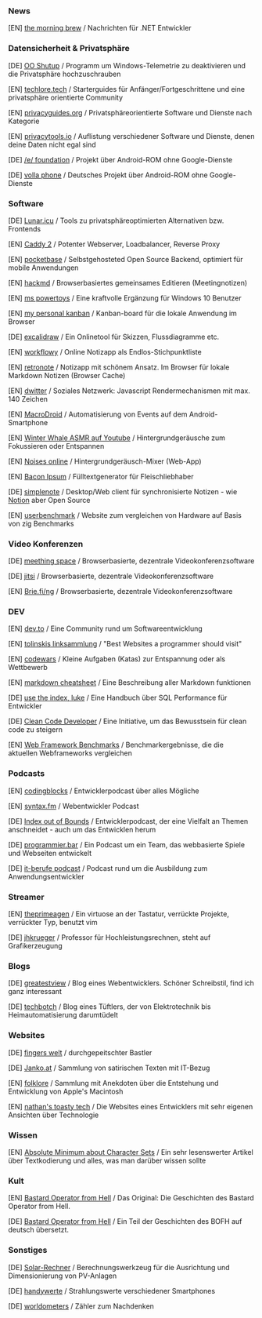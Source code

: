 ### News

[EN] [the morning brew](https://blog.cwa.me.uk/) / Nachrichten für .NET Entwickler

### Datensicherheit & Privatsphäre

[DE] [OO Shutup](https://www.oo-software.com/de/shutup10) / Programm um Windows-Telemetrie zu deaktivieren und die Privatsphäre hochzuschrauben 

[EN] [techlore.tech](https://techlore.tech) / Starterguides für Anfänger/Fortgeschrittene und eine privatsphäre orientierte Community

[EN] [privacyguides.org](https://privacyguides.org) / Privatsphäreorientierte Software und Dienste nach Kategorie

[EN] [privacytools.io](https://privacytools.io/) / Auflistung verschiedener Software und Dienste, denen deine Daten nicht egal sind

[DE] [/e/ foundation](https://e.foundation/de/) / Projekt über Android-ROM ohne Google-Dienste

[DE] [volla phone](http://volla.online/) / Deutsches Projekt über Android-ROM ohne Google-Dienste

### Software

[DE] [Lunar.icu](https://service.lunar.icu/) / Tools zu privatsphäreoptimierten Alternativen bzw. Frontends

[EN] [Caddy 2](https://caddyserver.com/) / Potenter Webserver, Loadbalancer, Reverse Proxy

[EN] [pocketbase](https://pocketbase.io/) / Selbstgehosteted Open Source Backend, optimiert für mobile Anwendungen

[EN] [hackmd](https://hackmd.io) / Browserbasiertes gemeinsames Editieren (Meetingnotizen)

[EN] [ms powertoys](https://github.com/microsoft/PowerToys/releases/) / Eine kraftvolle Ergänzung für Windows 10 Benutzer

[EN] [my personal kanban](https://greggigon.github.io/my-personal-kanban/) / Kanban-board für die lokale Anwendung im Browser

[DE] [excalidraw](https://excalidraw.com/) / Ein Onlinetool für Skizzen, Flussdiagramme etc.

[EN] [workflowy](https://workflowy.com/) / Online Notizapp als Endlos-Stichpunktliste

[EN] [retronote](https://www.retronote.app/) / Notizapp mit schönem Ansatz. Im Browser für lokale Markdown Notizen (Browser Cache)

[EN] [dwitter](https://dwitter.net) / Soziales Netzwerk: Javascript Rendermechanismen mit max. 140 Zeichen

[EN] [MacroDroid](https://macrodroid.com/) / Automatisierung von Events auf dem Android-Smartphone

[EN] [Winter Whale ASMR auf Youtube](https://www.youtube.com/channel/UCTUz24QLqXue53O4dLuyMtw) / Hintergrundgeräusche zum Fokussieren oder Entspannen

[EN] [Noises online](https://noises.online/) / Hintergrundgeräusch-Mixer (Web-App)

[EN] [Bacon Ipsum](https://baconipsum.com/) / Fülltextgenerator für Fleischliebhaber

[DE] [simplenote](https://simplenote.com/) / Desktop/Web client für synchronisierte Notizen - wie [Notion](https://notion.com/) aber Open Source

[EN] [userbenchmark](https://www.userbenchmark.com/) / Website zum vergleichen von Hardware auf Basis von zig Benchmarks

### Video Konferenzen

[DE] [meething space](https://meething.space/) / Browserbasierte, dezentrale Videokonferenzsoftware

[DE] [jitsi](https://meet.jit.si/) / Browserbasierte, dezentrale Videokonferenzsoftware

[EN] [Brie.fi/ng](https://brie.fi/ng) / Browserbasierte, dezentrale Videokonferenzsoftware

### DEV

[EN] [dev.to](https://dev.to) / Eine Community rund um Softwareentwicklung

[EN] [tolinskis linksammlung](https://github.com/stolinski/Best-websites-a-programmer-should-visit) / "Best Websites a programmer should visit"

[EN] [codewars](https://www.codewars.com/) / Kleine Aufgaben (Katas) zur Entspannung oder als Wettbewerb

[EN] [markdown cheatsheet](https://github.com/adam-p/markdown-here/wiki/Markdown-Cheatsheet) / Eine Beschreibung aller Markdown funktionen

[DE] [use the index, luke](https://use-the-index-luke.com/de) / Eine Handbuch über SQL Performance für Entwickler

[DE] [Clean Code Developer](https://clean-code-developer.de/) / Eine Initiative, um das Bewusstsein für clean code zu steigern

[EN] [Web Framework Benchmarks](https://www.techempower.com/benchmarks/) / Benchmarkergebnisse, die die aktuellen Webframeworks vergleichen

### Podcasts

[EN] [codingblocks](https://www.codingblocks.net/) / Entwicklerpodcast über alles Mögliche

[EN] [syntax.fm](https://syntax.fm/) / Webentwickler Podcast

[DE] [Index out of Bounds](https://www.ioob.de/) / Entwicklerpodcast, der eine Vielfalt an Themen anschneidet - auch um das Entwicklen herum

[DE] [programmier.bar](https://programmier.bar/) / Ein Podcast um ein Team, das webbasierte Spiele und Webseiten entwickelt

[DE] [it-berufe podcast](https://it-berufe-podcast.de/category/podcast/) / Podcast rund um die Ausbildung zum Anwendungsentwickler

### Streamer

[EN] [theprimeagen](https://www.twitch.tv/theprimeagen) / Ein virtuose an der Tastatur, verrückte Projekte, verrückter Typ, benutzt vim

[DE] [jhkrueger](https://www.twitch.tv/jhkrueger) / Professor für Hochleistungsrechnen, steht auf Grafikerzeugung

### Blogs

[DE] [greatestview](https://greatestview.de/) / Blog eines Webentwicklers. Schöner Schreibstil, find ich ganz interessant

[DE] [techbotch](http://techbotch.org/) / Blog eines Tüftlers, der von Elektrotechnik bis Heimautomatisierung darumtüdelt

### Websites

[DE] [fingers welt](https://fingers-welt.de/home.htm) / durchgepeitschter Bastler

[DE] [Janko.at](https://www.janko.at/Humor/Computerwelt/index.htm) / Sammlung von satirischen Texten mit IT-Bezug

[EN] [folklore](https://www.folklore.org/) / Sammlung mit Anekdoten über die Entstehung und Entwicklung von Apple's Macintosh

[EN] [nathan's toasty tech](http://toastytech.com/) / Die Websites eines Entwicklers mit sehr eigenen Ansichten über Technologie


### Wissen

[EN] [Absolute Minimum about Character Sets](https://www.joelonsoftware.com/2003/10/08/the-absolute-minimum-every-software-developer-absolutely-positively-must-know-about-unicode-and-character-sets-no-excuses/) / Ein sehr lesenswerter Artikel über Textkodierung und alles, was man darüber wissen sollte

### Kult

[EN] [Bastard Operator from Hell](http://bofharchive.com/) / Das Original: Die Geschichten des Bastard Operator from Hell.

[DE] [Bastard Operator from Hell](https://www.gimizu.de/basta/) / Ein Teil der Geschichten des BOFH auf deutsch übersetzt.

### Sonstiges

[DE] [Solar-Rechner](https://re.jrc.ec.europa.eu/pvg_tools/de/) / Berechnungswerkzeug für die Ausrichtung und Dimensionierung von PV-Anlagen

[DE] [handywerte](https://handywerte.de/) / Strahlungswerte verschiedener Smartphones

[DE] [worldometers](https://www.worldometers.info/de/) / Zähler zum Nachdenken
